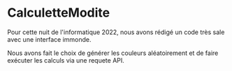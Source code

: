 # CalculetteModite
Pour cette nuit de l'informatique 2022, nous avons rédigé un code très sale avec une interface immonde.

Nous avons fait le choix de générer les couleurs aléatoirement et de faire exécuter les calculs via une requete API.
